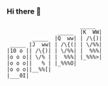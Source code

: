 ### Hi there 👋

                           _____     
                    _____  |K  WW|     
            _____  |Q  ww| | /\{)|        
     _____ |J  ww| | /\{(| | \/%%| 
    |10 o || /\{)| | \/%%| |  %%%|
    |o o o|| \/% | |  %%%| |_%%%>|
    |o o o||   % | |_%%%O|     
    |o o o||__%%[|             
    |___0I|                     
    
